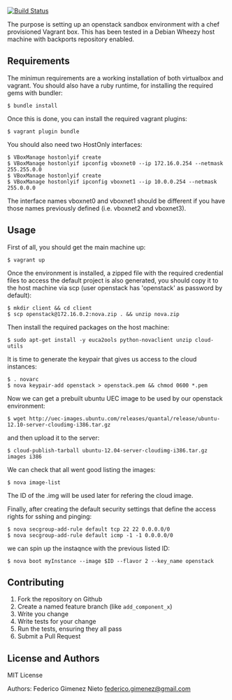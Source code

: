 [![Build Status](https://travis-ci.org/fgimenez/openstack-sandbox.png)](https://travis-ci.org/fgimenez/openstack-sandbox)

The purpose is setting up an openstack sandbox environment with a chef provisioned Vagrant box. This has been tested in a Debian Wheezy host machine with backports repository enabled.

Requirements
------------

The minimun requirements are a working installation of both virtualbox and vagrant. You should also have a ruby runtime, for installing the required gems with bundler:

    $ bundle install

Once this is done, you can install the required vagrant plugins:

    $ vagrant plugin bundle

You should also need two HostOnly interfaces:

    $ VBoxManage hostonlyif create
    $ VBoxManage hostonlyif ipconfig vboxnet0 --ip 172.16.0.254 --netmask 255.255.0.0
    $ VBoxManage hostonlyif create
    $ VBoxManage hostonlyif ipconfig vboxnet1 --ip 10.0.0.254 --netmask 255.0.0.0

The interface names vboxnet0 and vboxnet1 should be different if you have those names previously defined (i.e. vboxnet2 and vboxnet3).

Usage
-----

First of all, you should get the main machine up:

    $ vagrant up

Once the environment is installed, a zipped file with the required credential files to access the default project is also generated, you should copy it to the host machine via scp (user openstack has 'openstack' as password by default):
  
    $ mkdir client && cd client
    $ scp openstack@172.16.0.2:nova.zip . && unzip nova.zip
    
Then install the required packages on the host machine:

    $ sudo apt-get install -y euca2ools python-novaclient unzip cloud-utils

It is time to generate the keypair that gives us access to the cloud instances:

    $ . novarc
    $ nova keypair-add openstack > openstack.pem && chmod 0600 *.pem

Now we can get a prebuilt ubuntu UEC image to be used by our openstack environment:

    $ wget http://uec-images.ubuntu.com/releases/quantal/release/ubuntu-12.10-server-cloudimg-i386.tar.gz

and then upload it to the server:

    $ cloud-publish-tarball ubuntu-12.04-server-cloudimg-i386.tar.gz images i386

We can check that all went good listing the images:

    $ nova image-list

The ID of the .img will be used later for refering the cloud image.

Finally, after creating the default security settings that define the access rights for sshing and pinging:

    $ nova secgroup-add-rule default tcp 22 22 0.0.0.0/0
    $ nova secgroup-add-rule default icmp -1 -1 0.0.0.0/0

we can spin up the instaqnce with the previous listed ID:

    $ nova boot myInstance --image $ID --flavor 2 --key_name openstack

Contributing
------------

1. Fork the repository on Github
2. Create a named feature branch (like `add_component_x`)
3. Write you change
4. Write tests for your change
5. Run the tests, ensuring they all pass
6. Submit a Pull Request

License and Authors
-------------------
MIT License

Authors: Federico Gimenez Nieto <federico.gimenez@gmail.com>
